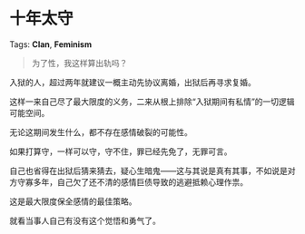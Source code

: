 # 十年太守

Tags: **Clan**, **Feminism**

> 为了性，我这样算出轨吗？



入狱的人，超过两年就建议一概主动先协议离婚，出狱后再寻求复婚。

这样一来自己尽了最大限度的义务，二来从根上排除“入狱期间有私情”的一切逻辑可能空间。

无论这期间发生什么，都不存在感情破裂的可能性。

如果打算守，一样可以守，守不住，罪已经先免了，无罪可言。

自己也省得在出狱后猜来猜去，疑心生暗鬼——这与其说是真有其事，不如说是对方守寡多年，自己欠了还不清的感情巨债导致的逃避抵赖心理作祟。

这是最大限度保全感情的最佳策略。

就看当事人自己有没有这个觉悟和勇气了。



